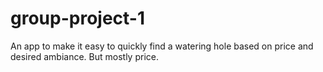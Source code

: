 # group-project-1
An app to make it easy to quickly find a watering hole based on price and desired ambiance. But mostly price.
